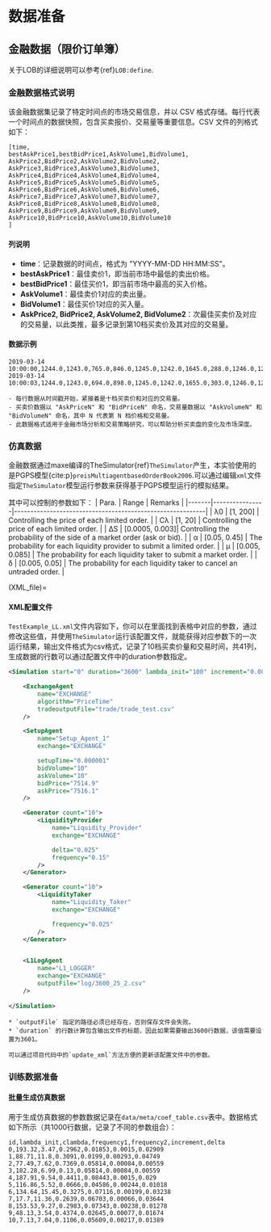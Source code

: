 # 数据准备


## 金融数据（限价订单簿）
关于LOB的详细说明可以参考{ref}`LOB:define`.

### 金融数据格式说明


该金融数据集记录了特定时间点的市场交易信息，并以 CSV 格式存储。每行代表一个时间点的数据快照，包含买卖报价、交易量等重要信息。CSV 文件的列格式如下：

```
[time,
bestAskPrice1,bestBidPrice1,AskVolume1,BidVolume1,
AskPrice2,BidPrice2,AskVolume2,BidVolume2,
AskPrice3,BidPrice3,AskVolume3,BidVolume3,
AskPrice4,BidPrice4,AskVolume4,BidVolume4,
AskPrice5,BidPrice5,AskVolume5,BidVolume5,
AskPrice6,BidPrice6,AskVolume6,BidVolume6,
AskPrice7,BidPrice7,AskVolume7,BidVolume7,
AskPrice8,BidPrice8,AskVolume8,BidVolume8,
AskPrice9,BidPrice9,AskVolume9,BidVolume9,
AskPrice10,BidPrice10,AskVolume10,BidVolume10
]
```

#### 列说明

- **time**：记录数据的时间点，格式为 "YYYY-MM-DD HH:MM:SS"。
- **bestAskPrice1**：最佳卖价1，即当前市场中最低的卖出价格。
- **bestBidPrice1**：最佳买价1，即当前市场中最高的买入价格。
- **AskVolume1**：最佳卖价1对应的卖出量。
- **BidVolume1**：最佳买价1对应的买入量。
- **AskPrice2, BidPrice2, AskVolume2, BidVolume2**：次最佳买卖价及对应的交易量，以此类推，最多记录到第10档买卖价及其对应的交易量。

#### 数据示例

```
2019-03-14 10:00:00,1244.0,1243.0,765.0,846.0,1245.0,1242.0,1645.0,288.0,1246.0,1241.0,2410.0,1259.0,1247.0,1240.0,2646.0,4509.0,1248.0,1239.0,3595.0,773.0,1249.0,1238.0,4935.0,923.0,1250.0,1237.0,5560.0,1566.0,1251.0,1236.0,1030.0,932.0,1252.0,1235.0,1728.0,908.0,1253.0,1234.0,3580.0,160.0
2019-03-14 10:00:03,1244.0,1243.0,694.0,898.0,1245.0,1242.0,1655.0,303.0,1246.0,1241.0,2410.0,1359.0,1247.0,1240.0,2646.0,4509.0,1248.0,1239.0,3595.0,773.0,1249.0,1238.0,4935.0,923.0,1250.0,1237.0,5543.0,1566.0,1251.0,1236.0,1030.0,932.0,1252.0,1235.0,1728.0,898.0,1253.0,1234.0,3588.0,160.0
```

```{note}
- 每行数据从时间戳开始，紧接着是十档买卖价和对应的交易量。
- 买卖价数据以 "AskPriceN" 和 "BidPriceN" 命名，交易量数据以 "AskVolumeN" 和 "BidVolumeN" 命名，其中 N 代表第 N 档价格和交易量。
- 此数据格式适用于金融市场分析和交易策略研究，可以帮助分析买卖盘的变化及市场深度。
```

### 仿真数据

金融数据通过maxe编译的TheSimulator{ref}`TheSimulator`产生，本实验使用的是PGPS模型{cite:p}`preisMultiagentbasedOrderBook2006`.可以通过编辑`xml`文件指定`TheSimulator`模型运行参数来获得基于PGPS模型运行的模拟结果。

其中可以控制的参数如下：
| Para. | Range          | Remarks                                                   |
|-------|----------------|-----------------------------------------------------------|
| λ0    | [1, 200]       | Controlling the price of each limited order.              |
| Cλ    | [1, 20]        | Controlling the price of each limited order.              |
| ∆S    | [0.0005, 0.003]| Controlling the probability of the side of a market order (ask or bid). |
| α     | [0.05, 0.45]   | The probability for each liquidity provider to submit a limited order. |
| μ     | [0.005, 0.085] | The probability for each liquidity taker to submit a market order. |
| δ     | [0.005, 0.05]  | The probability for each liquidity taker to cancel an untraded order. |


(XML_file)=
#### XML配置文件
`TestExample_LL.xml`文件内容如下，你可以在里面找到表格中对应的参数，通过修改这些值，并使用`TheSimulator`运行该配置文件，就能获得对应参数下的一次运行结果，输出文件格式为csv格式，记录了10档买卖价量和交易时间，共41列，生成数据的行数可以通过配置文件中的duration参数指定。
```xml
<Simulation start="0" duration="3600" lambda_init="100" increment="0.001" c_lambda="10">

    <ExchangeAgent
        name="EXCHANGE"
        algorithm="PriceTime"
        tradeoutputFile="trade/trade_test.csv"
    />

    <SetupAgent         
        name="Setup_Agent_1"      
        exchange="EXCHANGE"               

        setupTime="0.000001"
        bidVolume="10"
        askVolume="10"
        bidPrice="7514.9"
        askPrice="7516.1"
    />

    <Generator count="10">
        <LiquidityProvider
            name="Liquidity_Provider"
            exchange="EXCHANGE"

            delta="0.025"
            frequency="0.15"
        />
    </Generator>

    <Generator count="10">
        <LiquidityTaker
            name="Liquidity_Taker"
            exchange="EXCHANGE"

            frequency="0.025"
        />
    </Generator>


    <L1LogAgent
        name="L1_LOGGER"
        exchange="EXCHANGE"
        outputFile="log/3600_25_2.csv"
    />
    
</Simulation>
```

```{warning}
* `outputFile` 指定的路径必须已经存在，否则保存文件会失败。
* `duration` 的行数计算包含输出文件的标题，因此如果需要输出3600行数据，该值需要设置为3601。
```

```{note}
可以通过项目代码中的`update_xml`方法方便的更新该配置文件中的参数。
```

### 训练数据准备
#### 批量生成仿真数据
用于生成仿真数据的参数数据记录在`data/meta/coef_table.csv`表中。数据格式如下所示（共1000行数据，记录了不同的参数组合）：
```csv
id,lambda_init,clambda,frequency1,frequency2,increment,delta
0,193.32,3.47,0.2962,0.01853,0.0015,0.02909
1,88.71,11.8,0.3091,0.0199,0.00293,0.04749
2,77.49,7.62,0.7369,0.05814,0.00084,0.00559
3,182.28,6.99,0.13,0.05814,0.00084,0.00559
4,187.91,9.54,0.4411,0.08443,0.0015,0.029
5,116.86,5.52,0.0666,0.04586,0.00244,0.01018
6,134.64,15.45,0.3275,0.07116,0.00199,0.03238
7,17.7,11.36,0.2639,0.06703,0.00066,0.03644
8,153.53,9.27,0.2983,0.07343,0.00238,0.01278
9,48.13,3.54,0.4374,0.02645,0.00077,0.01674
10,7.13,7.04,0.1106,0.05609,0.00217,0.01389
```



####